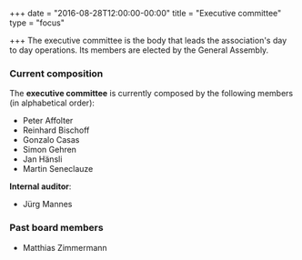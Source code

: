 +++
date = "2016-08-28T12:00:00-00:00"
title = "Executive committee"
type = "focus"

+++
The executive committee is the body that leads the association's day to day operations. Its members are elected by the General Assembly.

<!--more-->

### Current composition

The **executive committee** is currently composed by the following members (in alphabetical order):

* Peter Affolter
* Reinhard Bischoff
* Gonzalo Casas
* Simon Gehren
* Jan Hänsli
* Martin Seneclauze

**Internal auditor**:

* Jürg Mannes

### Past board members

* Matthias Zimmermann